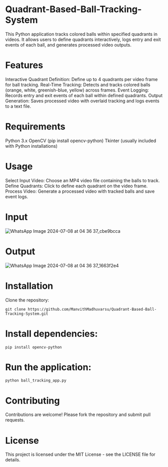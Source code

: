 # Quadrant-Based-Ball-Tracking-System
This Python application tracks colored balls within specified quadrants in videos. It allows users to define quadrants interactively, logs entry and exit events of each ball, and generates processed video outputs.

# Features
Interactive Quadrant Definition: Define up to 4 quadrants per video frame for ball tracking.
Real-Time Tracking: Detects and tracks colored balls (orange, white, greenish-blue, yellow) across frames.
Event Logging: Records entry and exit events of each ball within defined quadrants.
Output Generation: Saves processed video with overlaid tracking and logs events to a text file.

# Requirements
Python 3.x
OpenCV (pip install opencv-python)
Tkinter (usually included with Python installations)

# Usage
Select Input Video: Choose an MP4 video file containing the balls to track.
Define Quadrants: Click to define each quadrant on the video frame.
Process Video: Generate a processed video with tracked balls and save event logs.

# Input                            

![WhatsApp Image 2024-07-08 at 04 36 37_cbe9bcca](https://github.com/ManvithMadhuvarsu/Quadrant-Based-Ball-Tracking-System/assets/134702597/9c11b031-c218-4e1f-a3a4-4c979502bdda)

# Output

![WhatsApp Image 2024-07-08 at 04 36 37_1663f2e4](https://github.com/ManvithMadhuvarsu/Quadrant-Based-Ball-Tracking-System/assets/134702597/500e44ef-cb70-45f8-aa3a-0eed9085bfa9)

# Installation
Clone the repository:
```
git clone https://github.com/ManvithMadhuvarsu/Quadrant-Based-Ball-Tracking-System.git
```
# Install dependencies:
```
pip install opencv-python
```

# Run the application:
```
python ball_tracking_app.py
```

# Contributing
Contributions are welcome! Please fork the repository and submit pull requests.

# License
This project is licensed under the MIT License - see the LICENSE file for details.
